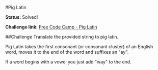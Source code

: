 #Pig Latin

**Status:** Solved!

**Challenge link:** [Free Code Camp - Pig Latin](https://www.freecodecamp.com/challenges/pig-latin)

##Challenge
Translate the provided string to pig latin.

Pig Latin takes the first consonant (or consonant cluster) of an English word, moves it to the end of the word and suffixes an "ay".

If a word begins with a vowel you just add "way" to the end.